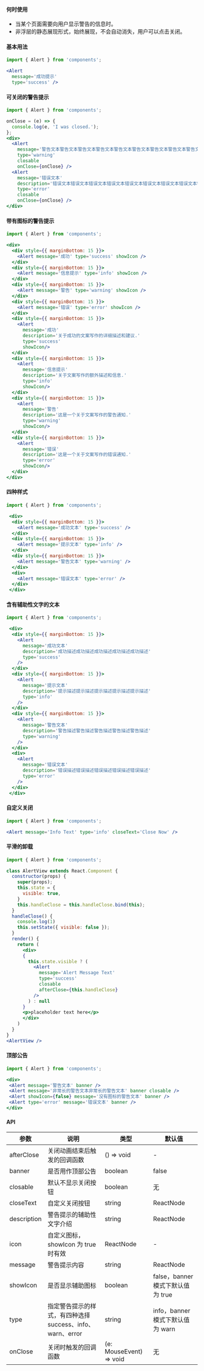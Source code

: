 #### **何时使用**
- 当某个页面需要向用户显示警告的信息时。
- 非浮层的静态展现形式，始终展现，不会自动消失，用户可以点击关闭。

#### **基本用法**

```jsx
import { Alert } from 'components';

<Alert
  message='成功提示'
  type='success' />
```

#### **可关闭的警告提示**

```jsx
import { Alert } from 'components';

onClose = (e) => {
  console.log(e, 'I was closed.');
};
<div>
  <Alert
    message='警告文本警告文本警告文本警告文本警告文本警告文本警告文本警告文本警告文本警告文本警告文本警告文本'
    type='warning'
    closable
    onClose={onClose} />
  <Alert
    message='错误文本'
    description='错误文本错误文本错误文本错误文本错误文本错误文本错误文本错误文本错误文本错误文本错误文本错误文本'
    type='error'
    closable
    onClose={onClose} />
</div>
```

#### **带有图标的警告提示**

```jsx
import { Alert } from 'components';

<div>
  <div style={{ marginBottom: 15 }}>
    <Alert message='成功' type='success' showIcon />
  </div>
  <div style={{ marginBottom: 15 }}>
    <Alert message='信息提示' type='info' showIcon />
  </div>
  <div style={{ marginBottom: 15 }}>
    <Alert message='警告' type='warning' showIcon />
  </div>
  <div style={{ marginBottom: 15 }}>
    <Alert message='错误' type='error' showIcon />
  </div>
  <div style={{ marginBottom: 15 }}>
    <Alert
      message='成功'
      description='关于成功的文案写作的详细描述和建议.'
      type='success'
      showIcon/>
  </div>
  <div style={{ marginBottom: 15 }}>
    <Alert
      message='信息提示'
      description='关于文案写作的额外描述和信息.'
      type='info'
      showIcon/>
  </div>
  <div style={{ marginBottom: 15 }}>
    <Alert
      message='警告'
      description='这是一个关于文案写作的警告通知.'
      type='warning'
      showIcon/>
  </div>
  <div style={{ marginBottom: 15 }}>
    <Alert
      message='错误'
      description='这是一个关于文案写作的错误通知.'
      type='error'
      showIcon/>
  </div>
</div>
```

#### **四种样式**

```jsx
import { Alert } from 'components';

 <div>
  <div style={{ marginBottom: 15 }}>
    <Alert message='成功文本' type='success' />
  </div>
  <div style={{ marginBottom: 15 }}>
    <Alert message='提示文本' type='info' />
  </div>
  <div style={{ marginBottom: 15 }}>
    <Alert message='警告文本' type='warning' />
  </div>
  <div>
    <Alert message='错误文本' type='error' />
  </div>
 </div>
```

#### **含有辅助性文字的文本**

```jsx
import { Alert } from 'components';

 <div>
  <div style={{ marginBottom: 15 }}>
    <Alert
      message='成功文本'
      description='成功描述成功描述成功描述成功描述成功描述'
      type='success'
    />
  </div>
  <div style={{ marginBottom: 15 }}>
    <Alert
      message='提示文本'
      description='提示描述提示描述提示描述提示描述提示描述'
      type='info'
    />
  </div>
  <div style={{ marginBottom: 15 }}>
    <Alert
      message='警告文本'
      description='警告描述警告描述警告描述警告描述警告描述'
      type='warning'
    />
  </div>
  <div>
    <Alert
      message='错误文本'
      description='错误描述错误描述错误描述错误描述错误描述'
      type='error'
    />
  </div>
 </div>
```

#### **自定义关闭**

```jsx
import { Alert } from 'components';

<Alert message='Info Text' type='info' closeText='Close Now' />
```

#### **平滑的卸载**

```jsx
import { Alert } from 'components';

class AlertView extends React.Component {
  constructor(props) {
    super(props);
    this.state = {
      visible: true,
    }
    this.handleClose = this.handleClose.bind(this);
  }
  handleClose() {
    console.log(1)
    this.setState({ visible: false });
  }
  render() {
    return (
      <div>
      {
        this.state.visible ? (
          <Alert
            message='Alert Message Text'
            type='success'
            closable
            afterClose={this.handleClose}
          />
        ) : null
      }
      <p>placeholder text here</p>
      </div>
    )
  }
}
<AlertView />

```

#### **顶部公告**

```jsx
import { Alert } from 'components';

<div>
 <Alert message='警告文本' banner />
 <Alert message='非常长的警告文本非常长的警告文本' banner closable />
 <Alert showIcon={false} message='没有图标的警告文本' banner />
 <Alert type='error' message='错误文本' banner />
</div>
```

#### **API**
| 参数 | 说明 | 类型 | 默认值 |
| --- | --- | --- | --- |
| afterClose | 关闭动画结束后触发的回调函数 | () => void | - |
| banner | 是否用作顶部公告 | boolean | false |
| closable | 默认不显示关闭按钮 | boolean | 无 |
| closeText | 自定义关闭按钮 | string|ReactNode | 无 |
| description | 警告提示的辅助性文字介绍 | string|ReactNode | 无 |
| icon | 自定义图标，showIcon 为 true 时有效 | ReactNode | - |
| message | 警告提示内容 | string|ReactNode | 无 |
| showIcon | 是否显示辅助图标 | boolean | false，banner 模式下默认值为 true |
| type | 指定警告提示的样式，有四种选择 success、info、warn、error | string | info，banner 模式下默认值为 warn |
| onClose | 关闭时触发的回调函数 | (e: MouseEvent) => void | 无 |
